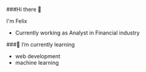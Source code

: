 ###Hi there 👋

I'm Felix 
  - Currently working as Analyst in Financial industry

###🌱 I’m currently learning              
  - web development
  - machine learning 


